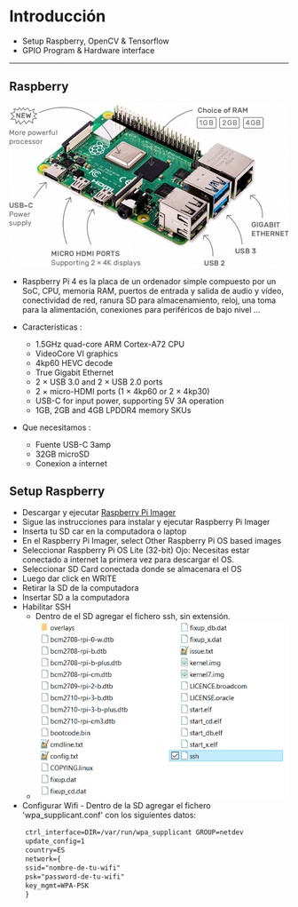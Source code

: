 # Introducción

- Setup Raspberry, OpenCV & Tensorflow
- GPIO Program & Hardware interface

---

## Raspberry

![](resource/rpi_hardware.png)

- Raspberry Pi 4 es la placa de un ordenador simple compuesto por un SoC, CPU, memoria RAM, puertos de entrada y salida de audio y vídeo, conectividad de red, ranura SD para almacenamiento, reloj, una toma para la alimentación, conexiones para periféricos de bajo nivel ...

- Caracteristicas :

  - 1.5GHz quad-core ARM Cortex-A72 CPU
  - VideoCore VI graphics
  - 4kp60 HEVC decode
  - True Gigabit Ethernet
  - 2 × USB 3.0 and 2 × USB 2.0 ports
  - 2 × micro-HDMI ports (1 × 4kp60 or 2 × 4kp30)
  - USB-C for input power, supporting 5V 3A operation
  - 1GB, 2GB and 4GB LPDDR4 memory SKUs

- Que necesitamos :

  - Fuente USB-C 3amp
  - 32GB microSD
  - Conexion a internet

## Setup Raspberry

- Descargar y ejecutar [Raspberry Pi Imager](https://www.raspberrypi.org/software/)
- Sigue las instrucciones para instalar y ejecutar Raspberry Pi Imager
- Inserta tu SD car en la computadora o laptop
- En el Raspberry Pi Imager, select Other Raspberry Pi OS based images
- Seleccionar Raspberry Pi OS Lite (32-bit)
  Ojo: Necesitas estar conectado a internet la primera vez para descargar el OS.
- Seleccionar SD Card conectada donde se almacenara el OS
- Luego dar click en WRITE
- Retirar la SD de la computadora
- Insertar SD a la computadora
- Habilitar SSH
  - Dentro de el SD agregar el fichero ssh, sin extensión.
  - ![](resource/rpi_ssh.jpg)
- Configurar Wifi - Dentro de la SD agregar el fichero 'wpa_supplicant.conf' con los siguientes datos:

```
    ctrl_interface=DIR=/var/run/wpa_supplicant GROUP=netdev
    update_config=1
    country=ES
    network={
    ssid="nombre-de-tu-wifi"
    psk="password-de-tu-wifi"
    key_mgmt=WPA-PSK
    }
```
